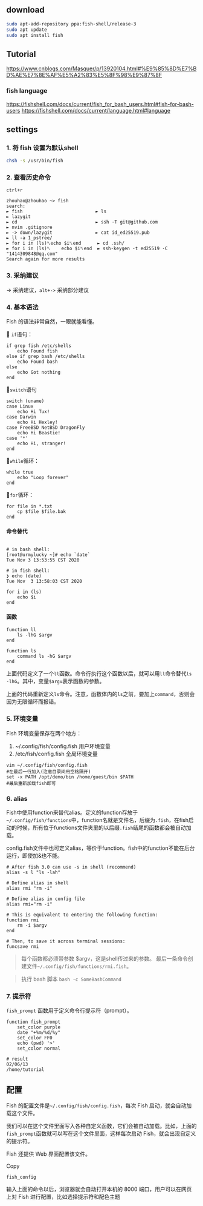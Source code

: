 
## download

```sh
sudo apt-add-repository ppa:fish-shell/release-3  
sudo apt update  
sudo apt install fish
```

## Tutorial

https://www.cnblogs.com/Masquer/p/13920104.html#%E9%85%8D%E7%BD%AE%E7%8E%AF%E5%A2%83%E5%8F%98%E9%87%8F

### fish language

https://fishshell.com/docs/current/fish_for_bash_users.html#fish-for-bash-users
https://fishshell.com/docs/current/language.html#language


## settings

### 1. 将 fish 设置为默认shell

```sh
chsh -s /usr/bin/fish
```


### 2. 查看历史命令

`ctrl+r`

```shell
zhouhao@zhouhao ~> fish
search:
► fish                           ► ls                                            ► lazygit
► cd                             ► ssh -T git@github.com                         ► nvim .gitignore
► -> down/lazygit                ► cat id_ed25519.pub                            ► ll -a 1_pstree/
► for i in (ls)␤echo $i␤end      ► cd .ssh/
► for i in (ls)␤    echo $i␤end  ► ssh-keygen -t ed25519 -C "1414309848@qq.com"
Search again for more results
```

### 3. 采纳建议

-> 采纳建议，`alt+->` 采纳部分建议

### 4. 基本语法

Fish 的语法非常自然，一眼就能看懂。

🔽 `if`语句：

```shell
if grep fish /etc/shells
    echo Found fish
else if grep bash /etc/shells
    echo Found bash
else
    echo Got nothing
end
```

🔽`switch`语句

```shell
switch (uname)
case Linux
    echo Hi Tux!
case Darwin
    echo Hi Hexley!
case FreeBSD NetBSD DragonFly
    echo Hi Beastie!
case '*'
    echo Hi, stranger!
end
```

🔽`while`循环：

```shell
while true
    echo "Loop forever"
end
```

🔽`for`循环：

```shell
for file in *.txt
    cp $file $file.bak
end
```

#### 命令替代

```shell

# in bash shell:
[root@urmylucky ~]# echo `date`
Tue Nov 3 13:53:55 CST 2020

# in fish shell:
❯ echo (date)
Tue Nov  3 13:58:03 CST 2020

for i in (ls)
    echo $i
end
```

#### 函数

```shell
function ll
    ls -lhG $argv
end

function ls
    command ls -hG $argv
end
```

上面代码定义了一个`ll`函数。命令行执行这个函数以后，就可以用`ll`命令替代`ls -lhG`。其中，变量`$argv`表示函数的参数。

上面的代码重新定义`ls`命令。注意，函数体内的`ls`之前，要加上`command`，否则会因为无限循环而报错。


### 5. 环境变量

Fish 环境变量保存在两个地方：

1. ~/.config/fish/config.fish 用户环境变量
2. /etc/fish/config.fish 全局环境变量

```shell
vim ~/.config/fish/config.fish
#在最后一行加入(注意目录间用空格隔开)
set -x PATH /opt/demo/bin /home/guest/bin $PATH
#最后重新加载fish即可
```


### 6. alias

Fish中使用function来替代alias。定义的function存放于`~/.config/fish/functions`中，function名就是文件名，后缀为`.fish`，在fish启动的时候，所有位于functions文件夹里的以后缀`.fish`结尾的函数都会被自动加载。

config.fish文件中也可定义alias，等价于function。fish中的function不能在后台运行，即使加&也不能。


```shell
# After fish 3.0 can use -s in shell (recommend)
alias -s l "ls -lah"

# Define alias in shell
alias rmi "rm -i"

# Define alias in config file
alias rmi="rm -i"

# This is equivalent to entering the following function:
function rmi
    rm -i $argv
end

# Then, to save it across terminal sessions:
funcsave rmi
```

> 每个函数都必须带参数 $argv，这是shell传过来的参数。
> 最后一条命令创建文件`~/.config/fish/functions/rmi.fish`。

> 执行 bash 脚本 `bash -c SomeBashCommand`


### 7. 提示符

`fish_prompt` 函数用于定义命令行提示符（prompt）。

```shell
function fish_prompt
    set_color purple
    date "+%m/%d/%y"
    set_color FF0
    echo (pwd) '>'
    set_color normal

# result 
02/06/13 
/home/tutorial
```


## 配置

Fish 的配置文件是`~/.config/fish/config.fish`，每次 Fish 启动，就会自动加载这个文件。

我们可以在这个文件里面写入各种自定义函数，它们会被自动加载。比如，上面的`fish_prompt`函数就可以写在这个文件里面，这样每次启动 Fish，就会出现自定义的提示符。

Fish 还提供 Web 界面配置该文件。

Copy

`fish_config`

输入上面的命令以后，浏览器就会自动打开本机的 8000 端口，用户可以在网页上对 Fish 进行配置，比如选择提示符和配色主题